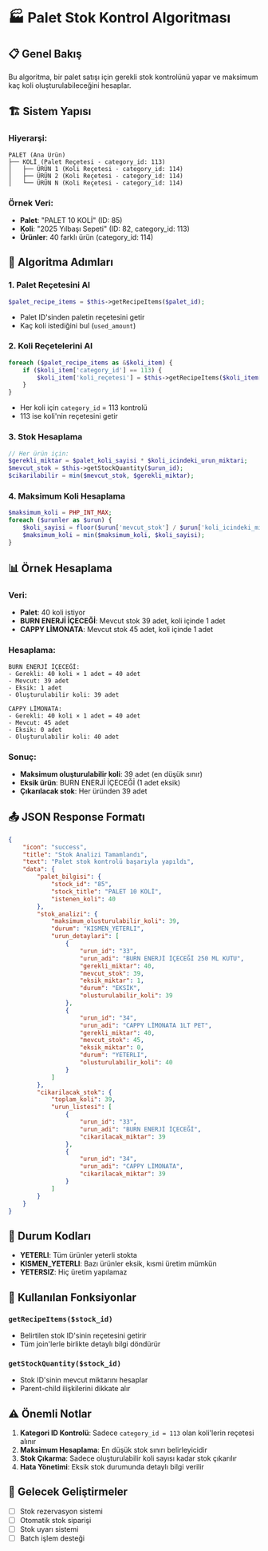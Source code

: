 # 🏭 Palet Stok Kontrol Algoritması

## 📋 Genel Bakış
Bu algoritma, bir palet satışı için gerekli stok kontrolünü yapar ve maksimum kaç koli oluşturulabileceğini hesaplar.

## 🏗️ Sistem Yapısı

### Hiyerarşi:
```
PALET (Ana Ürün)
├── KOLİ (Palet Reçetesi - category_id: 113)
│   ├── ÜRÜN 1 (Koli Reçetesi - category_id: 114)
│   ├── ÜRÜN 2 (Koli Reçetesi - category_id: 114)
│   └── ÜRÜN N (Koli Reçetesi - category_id: 114)
```

### Örnek Veri:
- **Palet**: "PALET 10 KOLİ" (ID: 85)
- **Koli**: "2025 Yılbaşı Sepeti" (ID: 82, category_id: 113)
- **Ürünler**: 40 farklı ürün (category_id: 114)

## 🔄 Algoritma Adımları

### 1. Palet Reçetesini Al
```php
$palet_recipe_items = $this->getRecipeItems($palet_id);
```
- Palet ID'sinden paletin reçetesini getir
- Kaç koli istediğini bul (`used_amount`)

### 2. Koli Reçetelerini Al
```php
foreach ($palet_recipe_items as &$koli_item) {
    if ($koli_item['category_id'] == 113) {
        $koli_item['koli_reçetesi'] = $this->getRecipeItems($koli_item['stock_id']);
    }
}
```
- Her koli için `category_id` = 113 kontrolü
- 113 ise koli'nin reçetesini getir

### 3. Stok Hesaplama
```php
// Her ürün için:
$gerekli_miktar = $palet_koli_sayisi * $koli_icindeki_urun_miktari;
$mevcut_stok = $this->getStockQuantity($urun_id);
$cikarilabilir = min($mevcut_stok, $gerekli_miktar);
```

### 4. Maksimum Koli Hesaplama
```php
$maksimum_koli = PHP_INT_MAX;
foreach ($urunler as $urun) {
    $koli_sayisi = floor($urun['mevcut_stok'] / $urun['koli_icindeki_miktar']);
    $maksimum_koli = min($maksimum_koli, $koli_sayisi);
}
```

## 📊 Örnek Hesaplama

### Veri:
- **Palet**: 40 koli istiyor
- **BURN ENERJİ İÇECEĞİ**: Mevcut stok 39 adet, koli içinde 1 adet
- **CAPPY LİMONATA**: Mevcut stok 45 adet, koli içinde 1 adet

### Hesaplama:
```
BURN ENERJİ İÇECEĞİ:
- Gerekli: 40 koli × 1 adet = 40 adet
- Mevcut: 39 adet
- Eksik: 1 adet
- Oluşturulabilir koli: 39 adet

CAPPY LİMONATA:
- Gerekli: 40 koli × 1 adet = 40 adet
- Mevcut: 45 adet
- Eksik: 0 adet
- Oluşturulabilir koli: 40 adet
```

### Sonuç:
- **Maksimum oluşturulabilir koli**: 39 adet (en düşük sınır)
- **Eksik ürün**: BURN ENERJİ İÇECEĞİ (1 adet eksik)
- **Çıkarılacak stok**: Her üründen 39 adet

## 📤 JSON Response Formatı

```json
{
    "icon": "success",
    "title": "Stok Analizi Tamamlandı",
    "text": "Palet stok kontrolü başarıyla yapıldı",
    "data": {
        "palet_bilgisi": {
            "stock_id": "85",
            "stock_title": "PALET 10 KOLİ",
            "istenen_koli": 40
        },
        "stok_analizi": {
            "maksimum_olusturulabilir_koli": 39,
            "durum": "KISMEN_YETERLI",
            "urun_detaylari": [
                {
                    "urun_id": "33",
                    "urun_adi": "BURN ENERJİ İÇECEĞİ 250 ML KUTU",
                    "gerekli_miktar": 40,
                    "mevcut_stok": 39,
                    "eksik_miktar": 1,
                    "durum": "EKSİK",
                    "olusturulabilir_koli": 39
                },
                {
                    "urun_id": "34",
                    "urun_adi": "CAPPY LİMONATA 1LT PET",
                    "gerekli_miktar": 40,
                    "mevcut_stok": 45,
                    "eksik_miktar": 0,
                    "durum": "YETERLI",
                    "olusturulabilir_koli": 40
                }
            ]
        },
        "cikarilacak_stok": {
            "toplam_koli": 39,
            "urun_listesi": [
                {
                    "urun_id": "33",
                    "urun_adi": "BURN ENERJİ İÇECEĞİ",
                    "cikarilacak_miktar": 39
                },
                {
                    "urun_id": "34", 
                    "urun_adi": "CAPPY LİMONATA",
                    "cikarilacak_miktar": 39
                }
            ]
        }
    }
}
```

## 🎯 Durum Kodları

- **YETERLI**: Tüm ürünler yeterli stokta
- **KISMEN_YETERLI**: Bazı ürünler eksik, kısmi üretim mümkün
- **YETERSIZ**: Hiç üretim yapılamaz

## 🔧 Kullanılan Fonksiyonlar

### `getRecipeItems($stock_id)`
- Belirtilen stok ID'sinin reçetesini getirir
- Tüm join'lerle birlikte detaylı bilgi döndürür

### `getStockQuantity($stock_id)`
- Stok ID'sinin mevcut miktarını hesaplar
- Parent-child ilişkilerini dikkate alır

## ⚠️ Önemli Notlar

1. **Kategori ID Kontrolü**: Sadece `category_id = 113` olan koli'lerin reçetesi alınır
2. **Maksimum Hesaplama**: En düşük stok sınırı belirleyicidir
3. **Stok Çıkarma**: Sadece oluşturulabilir koli sayısı kadar stok çıkarılır
4. **Hata Yönetimi**: Eksik stok durumunda detaylı bilgi verilir

## 🚀 Gelecek Geliştirmeler

- [ ] Stok rezervasyon sistemi
- [ ] Otomatik stok siparişi
- [ ] Stok uyarı sistemi
- [ ] Batch işlem desteği
